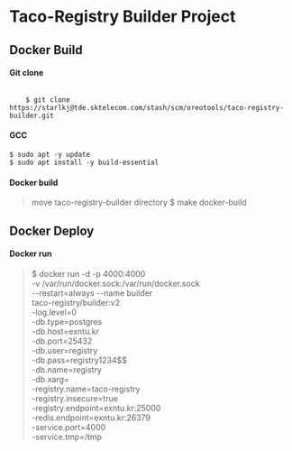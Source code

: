 Taco-Registry Builder Project
=============================


Docker Build
------------

#### Git clone
<code> 
    $ git clone https://starlkj@tde.sktelecom.com/stash/scm/oreotools/taco-registry-builder.git
</code>

#### GCC
``` 
$ sudo apt -y update
$ sudo apt install -y build-essential
```

#### Docker build
> move taco-registry-builder directory
  $ make docker-build


Docker Deploy
-------------

#### Docker run
> $ docker run -d -p 4000:4000 \
    -v /var/run/docker.sock:/var/run/docker.sock \
    --restart=always --name builder \
    taco-registry/builder:v2 \
    -log.level=0 \
    -db.type=postgres \
    -db.host=exntu.kr \
    -db.port=25432 \
    -db.user=registry \
    -db.pass=registry1234\$\$ \
    -db.name=registry \
    -db.xarg= \
    -registry.name=taco-registry \
    -registry.insecure=true \
    -registry.endpoint=exntu.kr:25000 \
    -redis.endpoint=exntu.kr:26379 \
    -service.port=4000 \
    -service.tmp=/tmp
